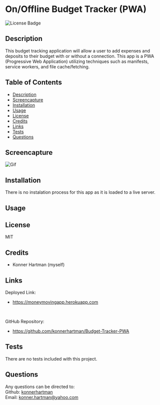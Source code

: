 # On/Offline Budget Tracker (PWA)
  ![License Badge](https://img.shields.io/badge/License-MIT-green.svg)    

## Description
This budget tracking application will allow a user to add expenses and deposits to their budget with or without a connection. This app is a PWA (Progressive Web Application) utilizing techniques such as manifests, service workers, and file cache/fetching.

## Table of Contents
- [Description](#)
- [Screencapture](#screencapture)
- [Installation](#installation)
- [Usage](#usage)
- [License](#license)
- [Credits](#credits)
- [Links](#links)
- [Tests](#tests)
- [Questions](#questions)

## Screencapture
![Gif](./public/assets/.gif)

## Installation
There is no instalation process for this app as it is loaded to a live server.

## Usage


## License
MIT

## Credits
* Konner Hartman (myself)

## Links
Deployed Link:
</br>
* https://moneymovingapp.herokuapp.com
</br>

GitHub Repository:
</br>
* https://github.com/konnerhartman/Budget-Tracker-PWA

## Tests
There are no tests included with this project.

## Questions
Any questions can be directed to:
<br/>
Github: [konnerhartman](https://github.com/konnerhartman)
<br/>
Email: konner.hartman@yahoo.com
